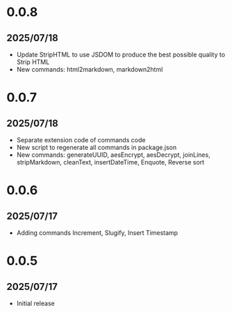 # 0.0.8
## 2025/07/18

- Update StripHTML to use JSDOM to produce the best possible quality to Strip HTML
- New commands: html2markdown, markdown2html

# 0.0.7
## 2025/07/18

- Separate extension code of commands code
- New script to regenerate all commands in package.json
- New commands: generateUUID, aesEncrypt, aesDecrypt, joinLines, stripMarkdown, cleanText, insertDateTime, Enquote, Reverse sort

# 0.0.6
## 2025/07/17

- Adding commands Increment, Slugify, Insert Timestamp

# 0.0.5
## 2025/07/17

- Initial release
